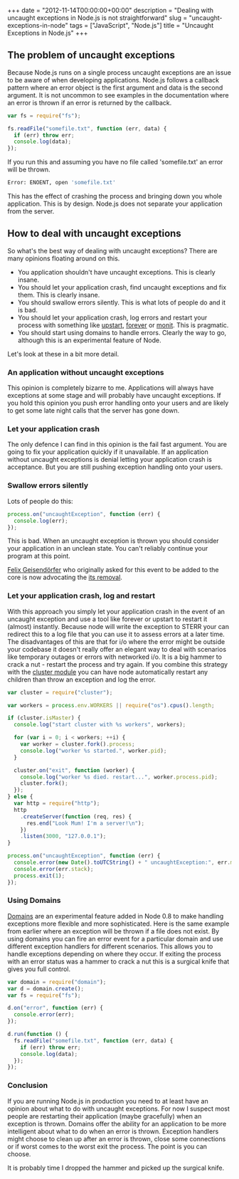 +++
date = "2012-11-14T00:00:00+00:00"
description = "Dealing with uncaught exceptions in Node.js is not straightforward"
slug = "uncaught-exceptions-in-node"
tags = ["JavaScript", "Node.js"]
title = "Uncaught Exceptions in Node.js"
+++

## The problem of uncaught exceptions

Because Node.js runs on a single process uncaught exceptions are an issue to be
aware of when developing applications. Node.js follows a callback pattern where
an error object is the first argument and data is the second argument. It is not
uncommon to see examples in the documentation where an error is thrown if an
error is returned by the callback.

```javascript
var fs = require("fs");

fs.readFile("somefile.txt", function (err, data) {
  if (err) throw err;
  console.log(data);
});
```

If you run this and assuming you have no file called 'somefile.txt' an error
will be thrown.

```sh
Error: ENOENT, open 'somefile.txt'
```

This has the effect of crashing the process and bringing down you whole
application. This is by design. Node.js does not separate your application from
the server.

## How to deal with uncaught exceptions

So what's the best way of dealing with uncaught exceptions? There are many
opinions floating around on this.

- You application shouldn't have uncaught exceptions. This is clearly insane.
- You should let your application crash, find uncaught exceptions and fix them.
  This is clearly insane.
- You should swallow errors silently. This is what lots of people do and it is
  bad.
- You should let your application crash, log errors and restart your process
  with something like [upstart][1], [forever][3] or [monit][2]. This is
  pragmatic.
- You should start using domains to handle errors. Clearly the way to go,
  although this is an experimental feature of Node.

Let's look at these in a bit more detail.

### An application without uncaught exceptions

This opinion is completely bizarre to me. Applications will always have
exceptions at some stage and will probably have uncaught exceptions. If you hold
this opinion you push error handling onto your users and are likely to get some
late night calls that the server has gone down.

### Let your application crash

The only defence I can find in this opinion is the fail fast argument. You are
going to fix your application quickly if it unavailable. If an application
without uncaught exceptions is denial letting your application crash is
acceptance. But you are still pushing exception handling onto your users.

### Swallow errors silently

Lots of people do this:

```javascript
process.on("uncaughtException", function (err) {
  console.log(err);
});
```

This is bad. When an uncaught exception is thrown you should consider your
application in an unclean state. You can't reliably continue your program at
this point.

[Felix Geisend&ouml;rfer][6] who originally asked for this event to be added to
the core is now advocating the [its removal][7].

### Let your application crash, log and restart

With this approach you simply let your application crash in the event of an
uncaught exception and use a tool like forever or upstart to restart it (almost)
instantly. Because node will write the exception to STERR your can redirect this
to a log file that you can use it to assess errors at a later time. The
disadvantages of this are that for i/o where the error might be outside your
codebase it doesn't really offer an elegant way to deal with scenarios like
temporary outages or errors with networked i/o. It is a big hammer to crack a
nut - restart the process and try again. If you combine this strategy with the
[cluster module][4] you can have node automatically restart any children than
throw an exception and log the error.

```javascript
var cluster = require("cluster");

var workers = process.env.WORKERS || require("os").cpus().length;

if (cluster.isMaster) {
  console.log("start cluster with %s workers", workers);

  for (var i = 0; i < workers; ++i) {
    var worker = cluster.fork().process;
    console.log("worker %s started.", worker.pid);
  }

  cluster.on("exit", function (worker) {
    console.log("worker %s died. restart...", worker.process.pid);
    cluster.fork();
  });
} else {
  var http = require("http");
  http
    .createServer(function (req, res) {
      res.end("Look Mum! I'm a server!\n");
    })
    .listen(3000, "127.0.0.1");
}

process.on("uncaughtException", function (err) {
  console.error(new Date().toUTCString() + " uncaughtException:", err.message);
  console.error(err.stack);
  process.exit(1);
});
```

### Using Domains

[Domains][5] are an experimental feature added in Node 0.8 to make handling
exceptions more flexible and more sophisticated. Here is the same example from
earlier where an exception will be thrown if a file does not exist. By using
domains you can fire an error event for a particular domain and use different
exception handlers for different scenarios. This allows you to handle exceptions
depending on where they occur. If exiting the process with an error status was a
hammer to crack a nut this is a surgical knife that gives you full control.

```javascript
var domain = require("domain");
var d = domain.create();
var fs = require("fs");

d.on("error", function (err) {
  console.error(err);
});

d.run(function () {
  fs.readFile("somefile.txt", function (err, data) {
    if (err) throw err;
    console.log(data);
  });
});
```

### Conclusion

If you are running Node.js in production you need to at least have an opinion
about what to do with uncaught exceptions. For now I suspect most people are
restarting their application (maybe gracefully) when an exception is thrown.
Domains offer the ability for an application to be more intelligent about what
to do when an error is thrown. Exception handlers might choose to clean up after
an error is thrown, close some connections or if worst comes to the worst exit
the process. The point is you can choose.

It is probably time I dropped the hammer and picked up the surgical knife.

[1]: http://upstart.ubuntu.com/
[2]: http://mmonit.com/monit/
[3]: https://github.com/nodejitsu/forever
[4]: http://nodejs.org/api/cluster.html
[5]: http://nodejs.org/api/domain.html
[6]: http://felixge.de/
[7]: https://github.com/joyent/node/issues/2582
